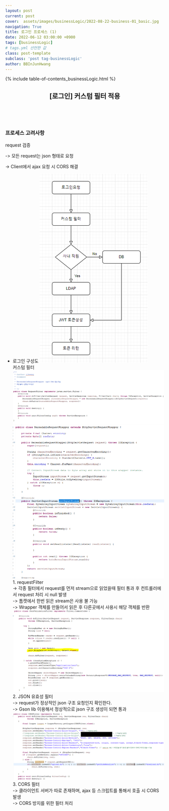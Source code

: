 ```yaml
---
layout: post
current: post
cover:  assets/images/businessLogic/2022-08-22-business-01_basic.jpg
navigation: True
title: 로그인 프로세스 (1)
date: 2022-06-12 03:00:00 +0900
tags: [businessLogic]  
# tags.yml 선언한 값
class: post-template
subclass: 'post tag-businessLogic'
author: BBInJunHwang
---
```


{% include table-of-contents_businessLogic.html %}
<div>
    <header>
      <h2 class="title">[로그인] 커스텀 필터 적용</h2><br>
    </header>
    <div>
      <h3 class="subTitle">프로세스 고려사항</h3>
      <p>request 검증</p>
      <p>-> 모든 request는 json 형태로 요청</p>
      <p>-> Client에서 ajax 요청 시 CORS 해결</p>
    </div>
    <div class="listWrapper">
      <span style="font-size: 20px;"></span>
      <ul class="imageList">
        <li>
          <div class="area">
          <span>로그인 구성도</span>
            <img data-action="zoom" src="/assets/images/businessLogic/businessLogic05/ch05_login01.PNG" alt='absolute'>
            <div>
              <span>
              </span>
            </div>
            <span>커스텀 필터</span>
            <img data-action="zoom" src="/assets/images/businessLogic/businessLogic05/ch05_requestFilter01.PNG" alt='absolute'>
            <img data-action="zoom" src="/assets/images/businessLogic/businessLogic05/ch05_requestFilter02.PNG" alt='absolute'>
            <div>
              <span>1. requestFilter <br>
                    -> 각종 필터에서 request를 먼저 stream으로 읽었을때 필터 통과 후 컨트롤러에서 request 처리 시 null 발생<br>
                    -> 톰캣에서 한번 읽은 stream은 사용 불 가능 <br>
                    -> Wrapper 객체를 만들어서 읽은 후 다른곳에서 사용시 해당 객체를 반환
              </span>
            </div> 
            <img data-action="zoom" src="/assets/images/businessLogic/businessLogic05/ch05_jsonFilter01.PNG" alt='absolute'>
            <div>
              <span>2. JSON 유효성 필터 <br>
                    -> request가 정상적인 json 구조 요청인지 확인한다.<br>
                    -> Gson lib 이용해서 정상적으로 json 구조 생성이 되면 통과<br>
              </span>
            </div>
            <img data-action="zoom" src="/assets/images/businessLogic/businessLogic05/ch05_corsFilter01.PNG" alt='absolute'>
            <div>
              <span>3. CORS 필터 <br>
                    -> 클라이언트 서버가 따로 존재하며, ajax 등 스크립트를 통해서 호출 시 CORS 발생 <br>
                    -> CORS 방지를 위한 필터 처리
              </span>
            </div>
          </div>
        </li>
      </ul>
    </div>
  </div> 



